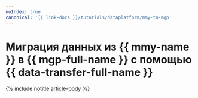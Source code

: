 ```yaml
---
noIndex: true
canonical: '{{ link-docs }}/tutorials/dataplatform/mmy-to-mgp'
---
```


# Миграция данных из {{ mmy-name }} в {{ mgp-full-name }} с помощью {{ data-transfer-full-name }}

{% include notitle [article-body](../../_tutorials/dataplatform/mmy-to-mgp.md) %}
